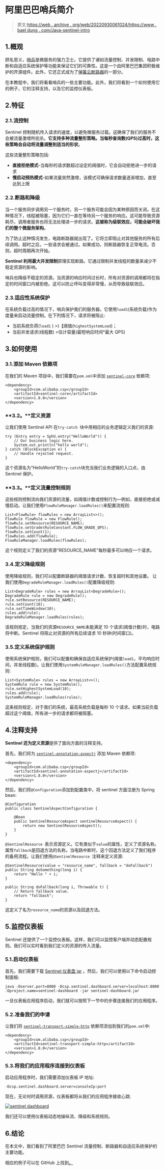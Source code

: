 # 阿里巴巴哨兵简介

> 原文:[https://web . archive . org/web/20220930061024/https://www . bael dung . com/Java-sentinel-intro](https://web.archive.org/web/20220930061024/https://www.baeldung.com/java-sentinel-intro)

## 1.概观

顾名思义，[哨兵](https://web.archive.org/web/20221208143828/https://github.com/alibaba/Sentinel)是微服务的强力卫士。它提供了诸如流量控制、并发限制、电路中断和自适应系统保护等功能来保证它们的可靠性。这是一个由阿里巴巴集团积极维护的开源组件。此外，它还正式成为了[弹簧云断路器](https://web.archive.org/web/20221208143828/https://spring.io/projects/spring-cloud-circuitbreaker)的一部分。

在本教程中，我们将看看哨兵的一些主要功能。此外，我们将看到一个如何使用它的例子，它的注释支持，以及它的监控仪表板。

## 2.特征

### 2.1.流控制

Sentinel 控制随机传入请求的速度，以避免微服务过载。这确保了我们的服务不会被流量激增所扼杀。**它支持多种流量整形策略。当每秒查询数(QPS)过高时，这些策略会自动将流量调整到适当的形状**。

这些流量整形策略包括:

*   **直接拒绝模式**–当每秒的请求数超过设定的阈值时，它会自动拒绝进一步的请求
*   **慢启动预热模式**–如果流量突然激增，该模式可确保请求数量逐渐增加，直至达到上限

### 2.2.断路和降级

当一个服务同步调用另一个服务时，另一个服务可能会因为某种原因而关闭。在这种情况下，线程被阻塞，因为它们一直在等待另一个服务的响应。这可能导致资源耗尽，调用者服务也将无法处理进一步的请求。**这被称为级联效应，可能会破坏我们的整个微服务架构**。

为了防止这种情况发生，电路断路器就出现了。它将立即阻止对其他服务的所有后续调用。超时之后，一些请求会被通过。如果成功，则断路器恢复正常电流。否则，超时周期再次开始。

**Sentinel 利用最大并发限制**原理实现断路。它通过限制并发线程的数量来减少不稳定资源的影响。

哨兵也降级不稳定的资源。当资源的响应时间过长时，所有对资源的调用都将在指定的时间窗口内被拒绝。这可以防止呼叫变得非常慢，从而导致级联效应。

### 2.3.适应性系统保护

在系统负载过高的情况下，哨兵保护我们的服务器。它使用`load1`(系统负载)作为度量来启动流量控制。在下列情况下，请求将被阻止:

*   当前系统负荷(`load1` ) >)【阈值(`highestSystemLoad`)；
*   当前并发请求(线程数) >估计容量(最短响应时间*最大 QPS)

## 3.如何使用

### 3.1.添加 Maven 依赖项

在我们的 Maven 项目中，我们需要在`pom.xml`中添加 [`sentinel-core`](https://web.archive.org/web/20221208143828/https://mvnrepository.com/artifact/com.alibaba.csp/sentinel-core) 依赖项:

```
<dependency>
    <groupId>com.alibaba.csp</groupId>
    <artifactId>sentinel-core</artifactId>
    <version>1.8.0</version>
</dependency>
```

### **3.2。**定义资源

让我们使用 Sentinel API 在`try-catch `块中用相应的业务逻辑定义我们的资源:

```
try (Entry entry = SphU.entry("HelloWorld")) {
    // Our business logic here.
    System.out.println("hello world");
} catch (BlockException e) {
    // Handle rejected request.
}
```

这个资源名为“HelloWorld”的`try-catch`块充当我们业务逻辑的入口点，由 Sentinel 保护。

### **3.3。**定义流量控制规则

这些规则控制流向我们资源的流量，如阈值计数或控制行为—例如，直接拒绝或减慢启动。让我们使用`FlowRuleManager.loadRules()`来配置流规则:

```
List<FlowRule> flowRules = new ArrayList<>();
FlowRule flowRule = new FlowRule();
flowRule.setResource(RESOURCE_NAME);
flowRule.setGrade(RuleConstant.FLOW_GRADE_QPS);
flowRule.setCount(1);
flowRules.add(flowRule);
FlowRuleManager.loadRules(flowRules);
```

这个规则定义了我们的资源“RESOURCE_NAME”每秒最多可以响应一个请求。

### 3.4.定义降级规则

使用降级规则，我们可以配置断路器的阈值请求计数、恢复超时和其他设置。
让我们使用`DegradeRuleManager.loadRules()`配置降级规则:

```
List<DegradeRule> rules = new ArrayList<DegradeRule>();
DegradeRule rule = new DegradeRule();
rule.setResource(RESOURCE_NAME);
rule.setCount(10);
rule.setTimeWindow(10);
rules.add(rule);
DegradeRuleManager.loadRules(rules);
```

该规则规定，当我们的资源`RESOURCE_NAME`未能满足 10 个请求(阈值计数)时，电路将中断。Sentinel 将阻止对资源的所有后续请求 10 秒钟(时间窗口)。

### 3.5.定义系统保护规则

使用系统保护规则，我们可以配置和确保自适应系统保护(阈值`load1`，平均响应时间，并发线程数)。让我们使用`SystemRuleManager.loadRules()`方法配置系统规则:

```
List<SystemRule> rules = new ArrayList<>();
SystemRule rule = new SystemRule();
rule.setHighestSystemLoad(10);
rules.add(rule);
SystemRuleManager.loadRules(rules);
```

这条规则规定，对于我们的系统，最高系统负载是每秒 10 个请求。如果当前负载超过这个阈值，所有进一步的请求都将被阻塞。

## 4.注释支持

**Sentinel 还为定义资源**提供了面向方面的注释支持。

首先，我们将为 [`sentinel-annotation-aspectj`](https://web.archive.org/web/20221208143828/https://search.maven.org/search?q=g:com.alibaba.csp%20a:sentinel-annotation-aspectj) 添加 Maven 依赖项:

```
<dependency>
    <groupId>com.alibaba.csp</groupId>
    <artifactId>sentinel-annotation-aspectj</artifactId>
    <version>1.8.0</version>
</dependency>
```

然后，我们将`@Configuration`添加到配置类中，将 sentinel 方面注册为 Spring bean:

```
@Configuration
public class SentinelAspectConfiguration {

    @Bean
    public SentinelResourceAspect sentinelResourceAspect() {
        return new SentinelResourceAspect();
    }
}
```

`@SentinelResource `表示资源定义。它有类似于`value`的属性，定义了资源名称。属性`fallback`是回退方法的名称。当电路中断时，这个回退方法定义了我们程序的备用流程。让我们使用`@SentinelResource `注释来定义资源:

```
@SentinelResource(value = "resource_name", fallback = "doFallback")
public String doSomething(long i) {
    return "Hello " + i;
}

public String doFallback(long i, Throwable t) {
    // Return fallback value.
    return "fallback";
}
```

这定义了名为`resource_name`的资源以及回退方法。

## 5.监控仪表板

Sentinel 还提供了一个监控仪表板。这样，我们可以监控客户端并动态配置规则。我们可以实时看到我们定义的资源的传入流量。

### 5.1.启动仪表板

首先，我们需要下载 [Sentinel 仪表盘 jar](https://web.archive.org/web/20221208143828/https://github.com/alibaba/Sentinel/releases) 。然后，我们可以使用以下命令启动控制面板:

```
java -Dserver.port=8080 -Dcsp.sentinel.dashboard.server=localhost:8080 -Dproject.name=sentinel-dashboard -jar sentinel-dashboard.jar
```

一旦仪表板应用程序启动，我们就可以按照下一节中的步骤连接我们的应用程序。

### 5.2.准备我们的申请

让我们将 [`sentinel-transport-simple-http`](https://web.archive.org/web/20221208143828/https://search.maven.org/search?q=g:com.alibaba.csp%20a:sentinel-transport-simple-http) 依赖项添加到我们的`pom.xml`中:

```
<dependency>
    <groupId>com.alibaba.csp</groupId>
    <artifactId>sentinel-transport-simple-http</artifactId>
    <version>1.8.0</version>
</dependency>
```

### 5.3.将我们的应用程序连接到仪表板

启动应用程序时，我们需要添加仪表板 IP 地址:

```
-Dcsp.sentinel.dashboard.server=consoleIp:port
```

现在，无论何时调用资源，仪表板都将从我们的应用程序接收心跳:

[![sentinel dashboard](img/5b8c7e37679d5e25a39a8ce58342e37a.png)](/web/20221208143828/https://www.baeldung.com/wp-content/uploads/2021/04/sentinel_dashboard-1024x567-1.png)

我们还可以使用仪表板动态地操纵流、降级和系统规则。

## 6.结论

在本文中，我们看到了阿里巴巴 Sentinel 流量控制、断路器和自适应系统保护的主要功能。

相应的例子可以在 GitHub 上找到[。](https://web.archive.org/web/20221208143828/https://github.com/eugenp/tutorials/tree/master/spring-cloud-modules/spring-cloud-sentinel)